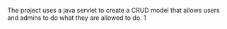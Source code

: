The project uses a java servlet to create a CRUD model that allows users and admins to do what they are allowed to do. 1

 
